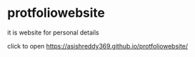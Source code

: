 # protfoliowebsite
it is website for personal details

click to open https://asishreddy369.github.io/protfoliowebsite/

